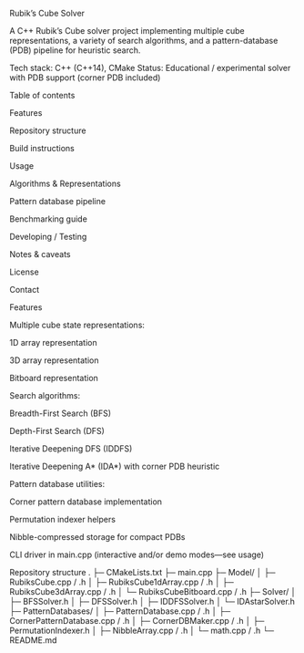 Rubik’s Cube Solver

A C++ Rubik’s Cube solver project implementing multiple cube representations, a variety of search algorithms, and a pattern-database (PDB) pipeline for heuristic search.

Tech stack: C++ (C++14), CMake
Status: Educational / experimental solver with PDB support (corner PDB included)

Table of contents

Features

Repository structure

Build instructions

Usage

Algorithms & Representations

Pattern database pipeline

Benchmarking guide

Developing / Testing

Notes & caveats

License

Contact

Features

Multiple cube state representations:

1D array representation

3D array representation

Bitboard representation

Search algorithms:

Breadth-First Search (BFS)

Depth-First Search (DFS)

Iterative Deepening DFS (IDDFS)

Iterative Deepening A* (IDA*) with corner PDB heuristic

Pattern database utilities:

Corner pattern database implementation

Permutation indexer helpers

Nibble-compressed storage for compact PDBs

CLI driver in main.cpp (interactive and/or demo modes—see usage)

Repository structure
.
├─ CMakeLists.txt
├─ main.cpp
├─ Model/
│  ├─ RubiksCube.cpp / .h
│  ├─ RubiksCube1dArray.cpp / .h
│  ├─ RubiksCube3dArray.cpp / .h
│  └─ RubiksCubeBitboard.cpp / .h
├─ Solver/
│  ├─ BFSSolver.h
│  ├─ DFSSolver.h
│  ├─ IDDFSSolver.h
│  └─ IDAstarSolver.h
├─ PatternDatabases/
│  ├─ PatternDatabase.cpp / .h
│  ├─ CornerPatternDatabase.cpp / .h
│  ├─ CornerDBMaker.cpp / .h
│  ├─ PermutationIndexer.h
│  ├─ NibbleArray.cpp / .h
│  └─ math.cpp / .h
└─ README.md
